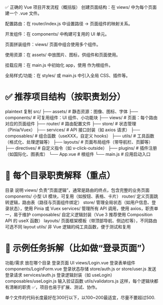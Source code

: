 ✅ 正确的 Vue 项目开发流程（概括版）
创建页面结构：在 views/ 中为每个页面建一个 .vue 文件。

配置路由：在 router/index.js 中设置路径 → 页面组件的映射关系。

开发组件：在 components/ 中构建可复用的 UI 单元。

页面拼装组件：views/ 页面中组合使用多个组件。

使用资源：在 assets/ 中放图片、图标，供组件和页面使用。

挂载应用：在 main.js 中初始化 app，使用 <App /> 作为根组件。

全局样式/功能：在 styles/ 或 main.js 中引入全局 CSS、插件等。

# ✅ 推荐项目结构（按职责划分）
plaintext
复制
src/
├── assets/         # 静态资源：图像、图标、字体
├── components/     # 可复用组件：UI 组件、小功能块
├── views/          # 页面：每个路由对应的页面组件
├── router/         # 路由配置文件
├── store/          # 状态管理（Pinia/Vuex）
├── services/       # API 接口封装（如 axios 请求）
├── composables/    # 组合函数（useXXX，自定义 hooks）
├── utils/          # 工具函数（格式化、处理逻辑等）
├── layouts/        # 页面布局组件（带导航栏、页脚等）
├── directives/     # 自定义指令（如 v-click-outside）
├── plugins/        # 插件注册（如国际化、图表库）
└── App.vue         # 根组件
└── main.js         # 应用启动入口


# 🧠 每个目录职责解释（重点）

目录	说明
views/	负责“页面逻辑”，通常是路由的终点，包含完整的业务页面
components/	小型 UI 模块，可复用（如按钮、表格、卡片）
router/	定义页面跳转逻辑，路由表（路径与页面组件绑定）
store/	管理全局状态（如用户信息、登录状态），使用 Pinia 或 Vuex
services/	管理所有 API 调用，使用 axios，职责单一，易于维护
composables/	自定义逻辑封装（Vue 3 推荐使用 Composition API 的 useX 函数）
layouts/	页面框架模板（带顶部导航、侧边栏等），不同路由可选不同 layout
utils/	非 Vue 逻辑的纯工具函数，便于测试和复用

# 📘 示例任务拆解（比如做“登录页面”）

功能/需求	放在哪个目录
登录页面 UI	views/Login.vue
登录表单组件	components/LoginForm.vue
登录状态存储	store/auth.js or store/user.js
发送登录请求	services/auth.js
登录逻辑封装（如 useLogin）	composables/useLogin.js
输入验证函数	utils/validators.js
这样，每个逻辑块都有清晰的职责 ✅，项目也易于扩展、测试、协作。

单个文件的代码长度最好在300行以下，以100~200最适宜，尽量不要超过500.
